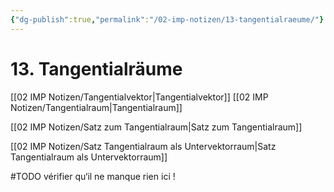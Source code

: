 ```yaml
---
{"dg-publish":true,"permalink":"/02-imp-notizen/13-tangentialraeume/"}
---
```


# 13. Tangentialräume
[[02 IMP Notizen/Tangentialvektor|Tangentialvektor]]
[[02 IMP Notizen/Tangentialraum|Tangentialraum]]

[[02 IMP Notizen/Satz zum Tangentialraum|Satz zum Tangentialraum]]

[[02 IMP Notizen/Satz Tangentialraum als Untervektorraum|Satz Tangentialraum als Untervektorraum]]

#TODO vérifier qu‘il ne manque rien ici !

